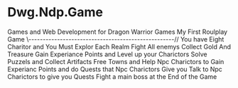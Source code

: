 # Dwg.Ndp.Game
Games and Web Development for Dragon Warrior Games 
My First Roulplay Game
\\---------------------------------------------------//
You  have Eight Charitor and You Must Explor Each Realm
Fight All enemys 
Collect Gold And Treasure
Gain Experiance Points and Level up your Charictors
Solve Puzzels and Collect Artifacts
Free Towns and Help Npc Charictors to Gain Experianc Points and do Quests that Npc Charictors Give you
Talk to Npc Charictors to give you Quests
Fight a main boss at the End of the Game
